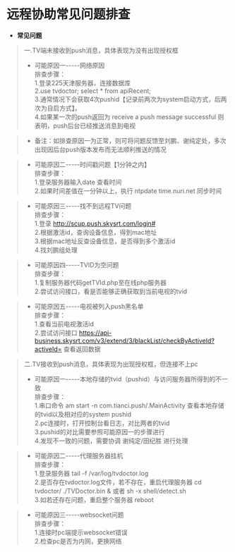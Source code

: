 # 远程协助常见问题排查
- **常见问题**

> 一.TV端未接收到push消息，具体表现为没有出现授权框
> * 可能原因一-----网络原因<br/>
 排查步骤：<br/>
 1.登录225天津服务器，连接数据库<br/>
 2.use tvdoctor;    select * from apiRecent;<br/>
 3.通常情况下会获取4次pushid【记录前两次为system启动方式，后两次为自启方式】。<br/>
 4.如果某一次的push返回为  receive a push message successful   则表明，push后台已经推送消息到电视<br/>

 >* 备注：如排查原因一为正常，则可将问题反馈至刘鹏、谢纯定处，多次出现因后台push版本发布而无法顺利推送的情况<br/>

 > * 可能原因二-----时间戳问题【1分钟之内】<br/>
 排查步骤：<br/>
 1.登录服务器输入date 查看时间 <br/>
 2.如果时间差值在一分钟以上，执行  ntpdate time.nuri.net  同步时间 <br/>

  > * 可能原因三-----找不到远程TV问题<br/>
 排查步骤：<br/>
 1.登录 http://scup.push.skysrt.com/login# <br/>
 2.根据激活id，查询设备信息，得到mac地址 <br/>
 3.根据mac地址反查设备信息，是否得到多个激活id<br/>
 4.找刘鹏组处理<br/>

   > * 可能原因四-----TVID为空问题<br/>
 排查步骤：<br/>
 1.复制服务器代码getTVId.php至在线php服务器<br/>
 2.尝试访问接口，看是否能够正确获取到当前电视的tvid <br/>
 
   > * 可能原因五-----电视被列入push黑名单<br/>
 排查步骤：<br/>
 1.查看当前电视激活id<br/>
 2.尝试访问接口 https://api-business.skysrt.com/v3/extend/3/blackList/checkByActiveId?activeId=  查看返回数据<br/>


 > 二.TV接收到push消息，具体表现为出现授权框，但连接不上pc
 > * 可能原因一-----本地存储的tvid（pushid）与访问服务器所得到的不一致<br/>
 排查步骤：<br/>
 1.串口命令   am start -n com.tianci.push/.MainActivity   查看本地存储的tvid以及相对应的system  pushid <br/>
 2.pc连接时，打开控制台看日志，对比两者的tvid<br/>
 3.pushid的对比需要参照可能原因一的步骤进行<br/>
 4.发现不一致的问题，需要协调 谢纯定/田纪胜 进行处理<br/>

 > * 可能原因二-----代理服务器挂机<br/>
 排查步骤：<br/>
 1.登录服务器 tail -f /var/log/tvdoctor.log <br/>
 2.是否存在tvdoctor.log文件，若不存在，重启代理服务器 cd tvdoctor/      ./TVDoctor.bin &      或者    sh -x shell/detect.sh<br/>
 3.如若还存在问题，重启整个服务器  reboot <br/>

  > * 可能原因三-----websocket问题<br/>
 排查步骤：<br/>
 1.连接时pc端提示websocket错误 <br/>
 2.检查pc是否为内网，更换网络<br/>
 



